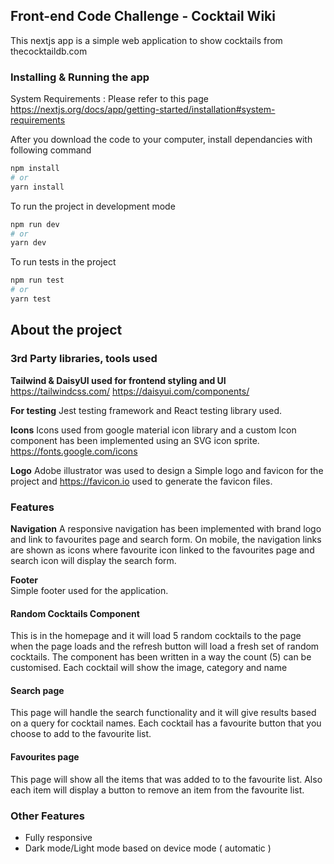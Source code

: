 ## Front-end Code Challenge - Cocktail Wiki

This nextjs app is a simple web application to show cocktails from thecocktaildb.com

### Installing & Running the app
System Requirements : Please refer to this page https://nextjs.org/docs/app/getting-started/installation#system-requirements 

After you download the code to your computer, install dependancies with following command
```bash
npm install
# or
yarn install
```  

To run the project in development mode   
```bash
npm run dev
# or
yarn dev
```  
To run tests in the project
```bash
npm run test
# or
yarn test
```    

## About the project

### 3rd Party libraries, tools used

**Tailwind & DaisyUI used for frontend styling and UI**
https://tailwindcss.com/
https://daisyui.com/components/

**For testing** 
Jest testing framework and React testing library used. 

**Icons**
Icons used from google material icon library and a custom Icon component has been implemented using an SVG icon sprite. 
https://fonts.google.com/icons

**Logo**
Adobe illustrator was used to design a Simple logo and favicon for the project and https://favicon.io used to generate the favicon files. 

### Features
**Navigation**
A responsive navigation has been implemented with brand logo and link to favourites page and search form. On mobile, the navigation links are shown as icons where favourite icon linked to the favourites page and search icon will display the search form. 

**Footer**   
Simple footer used for the application. 

#### Random Cocktails Component
This is in the homepage and it will load 5 random cocktails to the page when the page loads and the refresh button will load a fresh set of random cocktails. The component has been written in a way the count (5) can be customised. Each cocktail will show the image, category and name

#### Search page
This page will handle the search functionality and it will give results based on a query for cocktail names. Each cocktail has a favourite button that you choose to add to the favourite list.  

#### Favourites page
This page will show all the items that was added to to the favourite list. Also each item will display a button to remove an item from the favourite list. 

### Other Features

 - Fully responsive
 - Dark mode/Light mode based on device mode ( automatic )